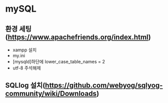 # mySQL

## 환경 세팅(https://www.apachefriends.org/index.html)
- xampp 설치
- my.ini
- [mysqld]하단에 lower_case_table_names = 2
- utf-8 주석해제


## SQLlog 설치(https://github.com/webyog/sqlyog-community/wiki/Downloads)